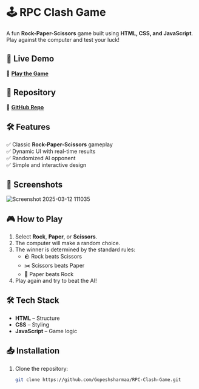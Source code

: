 # 🕹️ RPC Clash Game  

A fun **Rock-Paper-Scissors** game built using **HTML, CSS, and JavaScript**. Play against the computer and test your luck!  

## 🚀 Live Demo  
🔗 **[Play the Game](https://gopeshsharmaa.github.io/RPC-Clash-Game/)**  

## 📂 Repository  
🔗 **[GitHub Repo](https://github.com/Gopeshsharmaa/RPC-Clash-Game)**  

## 🛠️ Features  
✅ Classic **Rock-Paper-Scissors** gameplay  
✅ Dynamic UI with real-time results  
✅ Randomized AI opponent  
✅ Simple and interactive design  

## 📸 Screenshots  

![Screenshot 2025-03-12 111035](https://github.com/user-attachments/assets/2bd1ee3f-76a3-4b89-9b49-64ba77931512)

## 🎮 How to Play  
1. Select **Rock**, **Paper**, or **Scissors**.  
2. The computer will make a random choice.  
3. The winner is determined by the standard rules:  
   - 🪨 Rock beats Scissors  
   - ✂️ Scissors beats Paper  
   - 📜 Paper beats Rock  
4. Play again and try to beat the AI!  

## 🛠️ Tech Stack  
- **HTML** – Structure  
- **CSS** – Styling  
- **JavaScript** – Game logic  

## 📥 Installation  
1. Clone the repository:  
   ```bash
   git clone https://github.com/Gopeshsharmaa/RPC-Clash-Game.git

